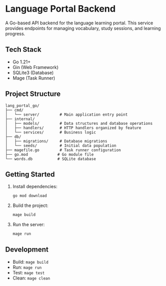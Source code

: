 # Language Portal Backend

A Go-based API backend for the language learning portal. This service provides endpoints for managing vocabulary, study sessions, and learning progress.

## Tech Stack

- Go 1.21+
- Gin (Web Framework)
- SQLite3 (Database)
- Mage (Task Runner)

## Project Structure

```
lang_portal_go/
├── cmd/
│   └── server/         # Main application entry point
├── internal/
│   ├── models/         # Data structures and database operations
│   ├── handlers/       # HTTP handlers organized by feature
│   └── services/       # Business logic
├── db/
│   ├── migrations/     # Database migrations
│   └── seeds/          # Initial data population
├── magefile.go         # Task runner configuration
├── go.mod             # Go module file
└── words.db           # SQLite database
```

## Getting Started

1. Install dependencies:
   ```bash
   go mod download
   ```

2. Build the project:
   ```bash
   mage build
   ```

3. Run the server:
   ```bash
   mage run
   ```

## Development

- Build: `mage build`
- Run: `mage run`
- Test: `mage test`
- Clean: `mage clean`
